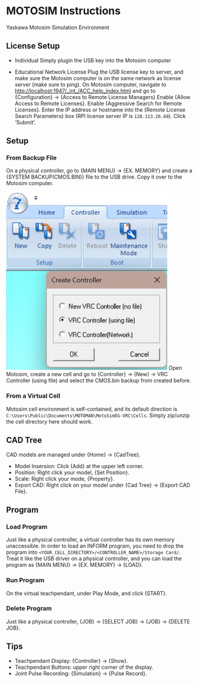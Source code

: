 # MOTOSIM Instructions

Yaskawa Motosim Simulation Environment

## License Setup
* Individual
Simply plugin the USB key into the Motosim computer

* Educational Network License
Plug the USB license key to server, and make sure the Motosim computer is on the same network as license server (make sure to ping).
On Motosim computer, navigate to <http://localhost:1947/_int_/ACC_help_index.html> and go to {Configuration} -> {Access to Remote License Managers}
Enable {Allow Access to Remote Licenses}.
Enable {Aggressive Search for Remote Licenses}.
Enter the IP address or hostname into the {Remote License Search Parameters} box (RPI license server IP is `128.113.26.60`).
Click ‘Submit’.


## Setup
### From Backup File
On a physical controller, go to {MAIN MENU} -> {EX. MEMORY} and create a {SYSTEM BACKUP(CMOS.BIN)} file to the USB drive. Copy it over to the Motosim computer.

![](images/new_controller_motosim.jpg)
Open Motosim, create a new cell and go to {Controller} -> {New} -> VRC Controller (using file) and select the CMOS.bin backup from created before.

### From a Virtual Cell
Motosim cell environment is self-contained, and its default direction is `C:\Users\Public\Documents\MOTOMAN\MotoSimEG-VRC\Cells`. Simply zip/unzip the cell directory here should work.

## CAD Tree
CAD models are managed under {Home} -> {CadTree}.
* Model Insersion: Click {Add} at the upper left corner.
* Position: Right click your model, {Set Position}.
* Scale: Right click your mode, {Property}.
* Export CAD: Right click on your model under {Cad Tree} -> {Export CAD File}.

## Program
### Load Program 
Just like a physical controller, a virtual controller has its own memory unaccessible. In order to load an INFORM program, you need to drop the program into `<YOUR_CELL_DIRECTORY>/<CONTROLLER_NAME>/Storage Card/`. Treat it like the USB driver on a physical controller, and you can load the program as {MAIN MENU} -> {EX. MEMORY} -> {LOAD}.

### Run Program
On the virtual teachpendant, under Play Mode, and click {START}.

### Delete Program
Just like a physical controller, {JOB} -> {SELECT JOB} -> {JOB} -> {DELETE JOB}.

## Tips
* Teachpendant Display: {Controller} -> {Show}.
* Teachpendant Buttons: upper right corner of the display.
* Joint Pulse Recording: {Simulation} -> {Pulse Record}.

